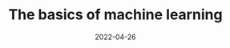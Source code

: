 ---
authors: Michael Fralick, Kieran R Campbell
date: '2022-04-26'
journal: NEJM Evidence
paper_url: https://evidence.nejm.org/doi/abs/10.1056/EVIDe2200062
title: The basics of machine learning
---
